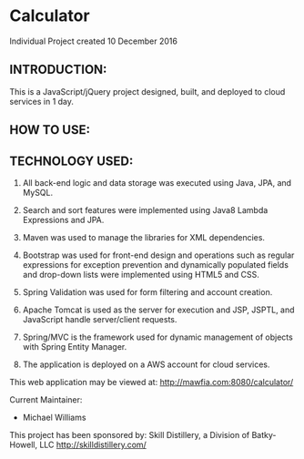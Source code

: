 # Calculator
Individual Project created 10 December 2016

INTRODUCTION:
--------------------
This is a JavaScript/jQuery project designed, built, and deployed to cloud services in 1 day.

HOW TO USE:
---------------------



TECHNOLOGY USED:
-----------------
1.  All back-end logic and data storage was executed using Java, JPA, and MySQL.

2.  Search and sort features were implemented using Java8 Lambda Expressions and JPA.

3.  Maven was used to manage the libraries for XML dependencies.

4.  Bootstrap was used for front-end design and operations such as regular expressions for exception prevention and dynamically populated fields and drop-down lists were implemented using HTML5 and CSS.

5.  Spring Validation was used for form filtering and account creation.

6.  Apache Tomcat is used as the server for execution and JSP, JSPTL, and JavaScript handle server/client requests.

7.  Spring/MVC is the framework used for dynamic management of objects with Spring Entity Manager.

8.  The application is deployed on a AWS account for cloud services.

This web application may be viewed at: http://mawfia.com:8080/calculator/

Current Maintainer:
 * Michael Williams

This project has been sponsored by:
Skill Distillery, a Division of Batky-Howell, LLC
http://skilldistillery.com/